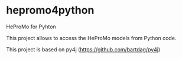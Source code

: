 # hepromo4python
HeProMo for Pyhton

This project allows to access the HeProMo models from Python code.

This project is based on py4j (https://github.com/bartdag/py4j)
